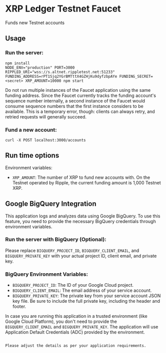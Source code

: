 # XRP Ledger Testnet Faucet

Funds new Testnet accounts

## Usage

### Run the server:

````
npm install
NODE_ENV="production" PORT=3000 RIPPLED_URI="wss://s.altnet.rippletest.net:51233" FUNDING_ADDRESS=rPT1Sjq2YGrBMTttX4GZHjKu9dyfzbpAYe FUNDING_SECRET=<secret> XRP_AMOUNT=10000 npm start
````

Do not run multiple instances of the Faucet application using the same funding address. Since the Faucet currently tracks the funding account's sequence number internally, a second instance of the Faucet would consume sequence numbers that the first instance considers to be available. This is a temporary error, though: clients can always retry, and retried requests will generally succeed.

### Fund a new account:

```
curl -X POST localhost:3000/accounts
```


## Run time options

Environment variables:

- `XRP_AMOUNT`: The number of XRP to fund new accounts with. On the Testnet operated by Ripple, the current funding amount is 1,000 Testnet XRP.


## Google BigQuery Integration

This application logs and analyzes data using Google BigQuery. To use this feature, you need to provide the necessary BigQuery credentials through environment variables.

### Run the server with BigQuery (Optional):

Please replace `BIGQUERY_PROJECT_ID`, `BIGQUERY_CLIENT_EMAIL`, and `BIGQUERY_PRIVATE_KEY` with your actual project ID, client email, and private key.

### BigQuery Environment Variables:

- `BIGQUERY_PROJECT_ID`: The ID of your Google Cloud project.
- `BIGQUERY_CLIENT_EMAIL`: The email address of your service account.
- `BIGQUERY_PRIVATE_KEY`: The private key from your service account JSON key file. Be sure to include the full private key, including the header and footer.

In case you are running this application in a trusted environment (like Google Cloud Platform), you don't need to provide the `BIGQUERY_CLIENT_EMAIL` and `BIGQUERY_PRIVATE_KEY`. The application will use Application Default Credentials (ADC) provided by the environment.
```

Please adjust the details as per your application requirements.


